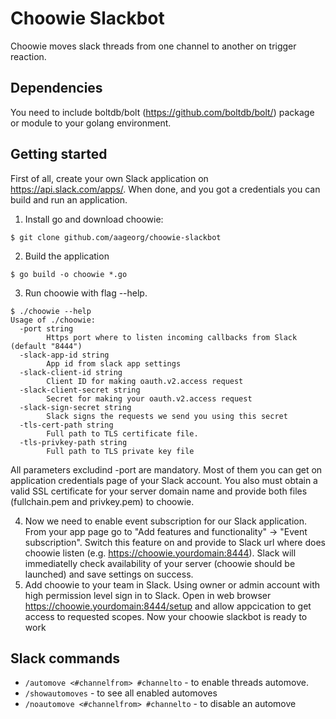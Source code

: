 # Choowie Slackbot
Choowie moves slack threads from one channel to another on trigger reaction. 
## Dependencies
You need to include boltdb/bolt (https://github.com/boltdb/bolt/) package or module to your golang environment.
## Getting started
First of all, create your own Slack application on https://api.slack.com/apps/. When done, and you got a credentials you can build and run an application. 
1. Install go and download choowie:
```
$ git clone github.com/aageorg/choowie-slackbot
```
2. Build the application 
```
$ go build -o choowie *.go
```
3. Run choowie with flag --help. 
```
$ ./choowie --help
Usage of ./choowie:
  -port string
        Https port where to listen incoming callbacks from Slack (default "8444")
  -slack-app-id string
        App id from slack app settings
  -slack-client-id string
        Client ID for making oauth.v2.access request
  -slack-client-secret string
        Secret for making your oauth.v2.access request
  -slack-sign-secret string
        Slack signs the requests we send you using this secret
  -tls-cert-path string
        Full path to TLS certificate file.
  -tls-privkey-path string
        Full path to TLS private key file
```
All parameters excludind -port are mandatory. Most of them you can get on application credentials page of your Slack account. You also must obtain a valid SSL certificate for your server domain name and provide both files (fullchain.pem and privkey.pem) to choowie.

4. Now we need to enable event subscription for our Slack application. From your app page go to "Add features and functionality" -> "Event subscription". Switch this feature on and provide to Slack url where does choowie listen (e.g. https://choowie.yourdomain:8444). Slack will immediatelly check availability of your server (choowie should be launched) and save settings on success.
5. Add choowie to your team in Slack. Using owner or admin account with high permission level sign in to Slack. Open in web browser https://choowie.yourdomain:8444/setup and allow appcication to get access to requested scopes. Now your choowie slackbot is ready to work
## Slack commands
+ `/automove <#channelfrom> #channelto` - to enable threads automove. 
+ `/showautomoves` - to see all enabled automoves 
+ `/noautomove <#channelfrom> #channelto` - to disable an automove

